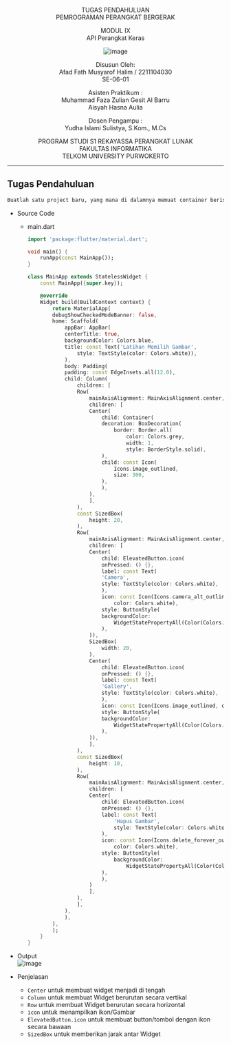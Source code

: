 <div align="center">

TUGAS PENDAHULUAN
<br>
PEMROGRAMAN PERANGKAT BERGERAK

MODUL IX
<br>
API Perangkat Keras

![image](https://lac.telkomuniversity.ac.id/wp-content/uploads/2021/01/cropped-1200px-Telkom_University_Logo.svg-270x270.png)

Disusun Oleh:
<br>
Afad Fath Musyarof Halim / 2211104030
<br>
SE-06-01

Asisten Praktikum :
<br>
Muhammad Faza Zulian Gesit Al Barru
<br>
Aisyah Hasna Aulia

Dosen Pengampu :
<br>
Yudha Islami Sulistya, S.Kom., M.Cs

PROGRAM STUDI S1 REKAYASSA PERANGKAT LUNAK
<br>
FAKULTAS INFORMATIKA 
<br>
TELKOM UNIVERSITY PURWOKERTO

</div>

---

## Tugas Pendahuluan

``` txt
Buatlah satu project baru, yang mana di dalamnya memuat container berisi Icons.image_outlined, button camera, button gallery dan button hapus gambar. Button tidak harus berfungsi.
```

- Source Code
  - main.dart
  
    ``` dart
	import 'package:flutter/material.dart';

	void main() {
		runApp(const MainApp());
	}

	class MainApp extends StatelessWidget {
		const MainApp({super.key});

		@override
		Widget build(BuildContext context) {
			return MaterialApp(
			debugShowCheckedModeBanner: false,
			home: Scaffold(
				appBar: AppBar(
				centerTitle: true,
				backgroundColor: Colors.blue,
				title: const Text('Latihan Memilih Gambar',
					style: TextStyle(color: Colors.white)),
				),
				body: Padding(
				padding: const EdgeInsets.all(12.0),
				child: Column(
					children: [
					Row(
						mainAxisAlignment: MainAxisAlignment.center,
						children: [
						Center(
							child: Container(
							decoration: BoxDecoration(
								border: Border.all(
									color: Colors.grey,
									width: 1,
									style: BorderStyle.solid),
							),
							child: const Icon(
								Icons.image_outlined,
								size: 300,
							),
							),
						),
						],
					),
					const SizedBox(
						height: 20,
					),
					Row(
						mainAxisAlignment: MainAxisAlignment.center,
						children: [
						Center(
							child: ElevatedButton.icon(
							onPressed: () {},
							label: const Text(
							'Camera',
							style: TextStyle(color: Colors.white),
							),
							icon: const Icon(Icons.camera_alt_outlined,
								color: Colors.white),
							style: ButtonStyle(
							backgroundColor:
								WidgetStatePropertyAll(Color(Colors.blue.value)),
							),
						)),
						SizedBox(
							width: 20,
						),
						Center(
							child: ElevatedButton.icon(
							onPressed: () {},
							label: const Text(
							'Gallery',
							style: TextStyle(color: Colors.white),
							),
							icon: const Icon(Icons.image_outlined, color: Colors.white),
							style: ButtonStyle(
							backgroundColor:
								WidgetStatePropertyAll(Color(Colors.blue.value)),
							),
						)),
						],
					),
					const SizedBox(
						height: 10,
					),
					Row(
						mainAxisAlignment: MainAxisAlignment.center,
						children: [
						Center(
							child: ElevatedButton.icon(
							onPressed: () {},
							label: const Text(
								'Hapus Gambar',
								style: TextStyle(color: Colors.white),
							),
							icon: const Icon(Icons.delete_forever_outlined,
								color: Colors.white),
							style: ButtonStyle(
								backgroundColor:
									WidgetStatePropertyAll(Color(Colors.blue.value)),
							),
							),
						)
						],
					),
					],
				),
				),
			),
			);
		}
	}
    ```

- Output <br> ![image](https://github.com/user-attachments/assets/6a1ac386-4b41-4ae1-b40a-20927215aa5e)

- Penjelasan
  - `Center` untuk membuat widget menjadi di tengah
  - `Column` untuk membuat Widget berurutan secara vertikal
  - `Row` untuk membuat Widget berurutan secara horizontal
  - `icon` untuk menampilkan ikon/Gambar
  - `ElevatedButton.icon` untuk membuat button/tombol dengan ikon secara bawaan
  - `SizedBox` untuk memberikan jarak antar Widget
